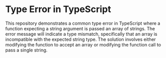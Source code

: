 # Type Error in TypeScript

This repository demonstrates a common type error in TypeScript where a function expecting a string argument is passed an array of strings.  The error message will indicate a type mismatch, specifically that an array is incompatible with the expected string type.  The solution involves either modifying the function to accept an array or modifying the function call to pass a single string.